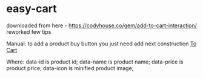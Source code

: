 # easy-cart
downloaded from here - https://codyhouse.co/gem/add-to-cart-interaction/
reworked few tips

Manual:
to add a product buy button you just need add next construction
<a href="#0" class="cd-add-to-cart" data-id="1" data-name="Face cream" data-price="350" data-icon="img/face-icon.png">To Cart</a>

Where:
data-id is product id;
data-name is product name;
data-price is product price;
data-icon is minified product image;